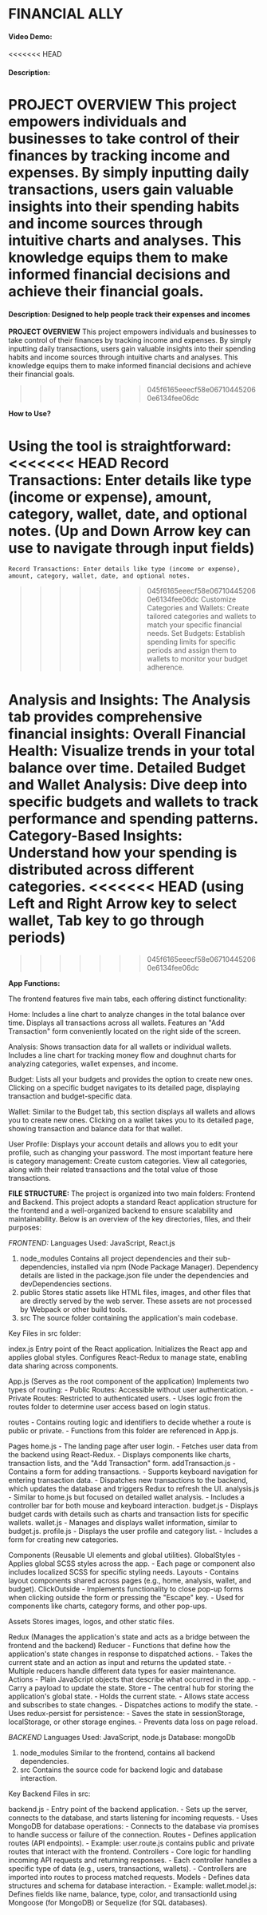 # FINANCIAL ALLY
#### Video Demo:  <URL HERE>
<<<<<<< HEAD
#### Description:

**PROJECT OVERVIEW**
This project empowers individuals and businesses to take control of their finances by tracking income and expenses. 
By simply inputting daily transactions, users gain valuable insights into their spending habits and income sources through intuitive charts and analyses. 
This knowledge equips them to make informed financial decisions and achieve their financial goals.
=======
#### Description: Designed to help people track their expenses and incomes

**PROJECT OVERVIEW**
This project empowers individuals and businesses to take control of their finances by tracking income and expenses. By simply inputting daily transactions, users gain valuable insights into their spending habits and income sources through intuitive charts and analyses. This knowledge equips them to make informed financial decisions and achieve their financial goals.
>>>>>>> 045f6165eeecf58e067104452060e6134fee06dc

**How to Use?**

Using the tool is straightforward:
<<<<<<< HEAD
    Record Transactions: Enter details like type (income or expense), amount, category, wallet, date, and optional notes. (Up and Down Arrow key can use to navigate through input fields)
=======
    Record Transactions: Enter details like type (income or expense), amount, category, wallet, date, and optional notes.
>>>>>>> 045f6165eeecf58e067104452060e6134fee06dc
    Customize Categories and Wallets: Create tailored categories and wallets to match your specific financial needs.
    Set Budgets: Establish spending limits for specific periods and assign them to wallets to monitor your budget adherence.

Analysis and Insights:
    The Analysis tab provides comprehensive financial insights:
    Overall Financial Health: Visualize trends in your total balance over time.
    Detailed Budget and Wallet Analysis: Dive deep into specific budgets and wallets to track performance and spending patterns.
    Category-Based Insights: Understand how your spending is distributed across different categories.
<<<<<<< HEAD
    (using Left and Right Arrow key to select wallet, Tab key to go through periods)
=======
>>>>>>> 045f6165eeecf58e067104452060e6134fee06dc

**App Functions:**

The frontend features five main tabs, each offering distinct functionality:

Home:
    Includes a line chart to analyze changes in the total balance over time.
    Displays all transactions across all wallets.
    Features an "Add Transaction" form conveniently located on the right side of the screen.

Analysis:
    Shows transaction data for all wallets or individual wallets.
    Includes a line chart for tracking money flow and doughnut charts for analyzing categories, wallet expenses, and income.

Budget:
    Lists all your budgets and provides the option to create new ones.
    Clicking on a specific budget navigates to its detailed page, displaying transaction and budget-specific data.

Wallet:
    Similar to the Budget tab, this section displays all wallets and allows you to create new ones.
    Clicking on a wallet takes you to its detailed page, showing transaction and balance data for that wallet.

User Profile:
    Displays your account details and allows you to edit your profile, such as changing your password.
    The most important feature here is category management:
    Create custom categories.
    View all categories, along with their related transactions and the total value of those transactions.


**FILE STRUCTURE:**
The project is organized into two main folders: Frontend and Backend.
This project adopts a standard React application structure for the frontend and a well-organized backend to ensure scalability and maintainability. Below is an overview of the key directories, files, and their purposes:

*FRONTEND:*
Languages Used: JavaScript, React.js

1. node_modules
    Contains all project dependencies and their sub-dependencies, installed via npm (Node Package Manager).
    Dependency details are listed in the package.json file under the dependencies and devDependencies sections.
2. public
    Stores static assets like HTML files, images, and other files that are directly served by the web server.
    These assets are not processed by Webpack or other build tools.
3. src
    The source folder containing the application's main codebase.

Key Files in src folder:

index.js
    Entry point of the React application.
    Initializes the React app and applies global styles.
    Configures React-Redux to manage state, enabling data sharing across components.

App.js (Serves as the root component of the application)
        Implements two types of routing:
        - Public Routes: Accessible without user authentication.
        - Private Routes: Restricted to authenticated users.
        - Uses logic from the routes folder to determine user access based on login status.
  
routes
        - Contains routing logic and identifiers to decide whether a route is public or private.
        - Functions from this folder are referenced in App.js.

Pages 
        home.js
                - The landing page after user login.
                - Fetches user data from the backend using React-Redux.
                - Displays components like charts, transaction lists, and the "Add Transaction" form.
        addTransaction.js
                - Contains a form for adding transactions.
                - Supports keyboard navigation for entering transaction data.
                - Dispatches new transactions to the backend, which updates the database and triggers Redux to refresh the UI.
        analysis.js
                - Similar to home.js but focused on detailed wallet analysis.
                - Includes a controller bar for both mouse and keyboard interaction.
        budget.js
                - Displays budget cards with details such as charts and transaction lists for specific wallets.
        wallet.js
                - Manages and displays wallet information, similar to budget.js.
        profile.js
                - Displays the user profile and category list.
                - Includes a form for creating new categories.

Components (Reusable UI elements and global utilities).
        GlobalStyles
                - Applies global SCSS styles across the app.
                - Each page or component also includes localized SCSS for specific styling needs.
        Layouts
                - Contains layout components shared across pages (e.g., home, analysis, wallet, and budget).
        ClickOutside
                - Implements functionality to close pop-up forms when clicking outside the form or pressing the "Escape" key.
                - Used for components like charts, category forms, and other pop-ups.

Assets
        Stores images, logos, and other static files.

Redux (Manages the application's state and acts as a bridge between the frontend and the backend)
        Reducer
                - Functions that define how the application's state changes in response to dispatched actions.
                - Takes the current state and an action as input and returns the updated state.
                - Multiple reducers handle different data types for easier maintenance.
        Actions
                - Plain JavaScript objects that describe what occurred in the app.
                - Carry a payload to update the state.
        Store
                - The central hub for storing the application's global state.
                - Holds the current state.
                - Allows state access and subscribes to state changes.
                - Dispatches actions to modify the state.
                - Uses redux-persist for persistence:
                        - Saves the state in sessionStorage, localStorage, or other storage engines.
                        - Prevents data loss on page reload.


*BACKEND*
Languages Used: JavaScript, node.js
Database: mongoDb

1. node_modules
        Similar to the frontend, contains all backend dependencies.
2. src
        Contains the source code for backend logic and database interaction.

Key Backend Files in src:

backend.js
        - Entry point of the backend application.
        - Sets up the server, connects to the database, and starts listening for incoming requests.
        - Uses MongoDB for database operations:
                - Connects to the database via promises to handle success or failure of the connection.
Routes
        - Defines application routes (API endpoints).
        - Example: user.route.js contains public and private routes that interact with the frontend.
Controllers
        - Core logic for handling incoming API requests and returning responses.
        - Each controller handles a specific type of data (e.g., users, transactions, wallets).
        - Controllers are imported into routes to process matched requests.
Models
        - Defines data structures and schema for database interaction.
        - Example: wallet.model.js: Defines fields like name, balance, type, color, and transactionId using Mongoose (for MongoDB) or Sequelize (for SQL databases).

